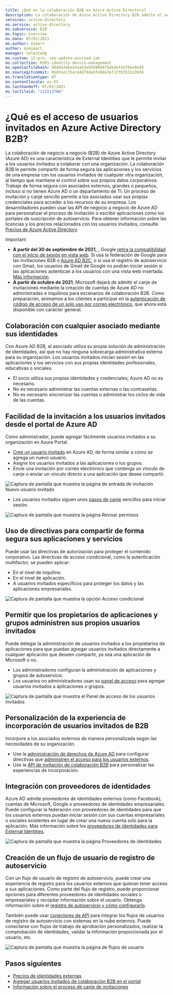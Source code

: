```yaml
---
title: ¿Qué es la colaboración B2B en Azure Active Directory?
description: La colaboración de Azure Active Directory B2B admite el acceso de usuarios invitados, para poder compartir recursos de forma segura y colaborar con asociados externos.
services: active-directory
ms.service: active-directory
ms.subservice: B2B
ms.topic: overview
ms.date: 07/01/2021
ms.author: mimart
author: msmimart
manager: celestedg
ms.custom: it-pro, seo-update-azuread-jan
ms.collection: M365-identity-device-management
ms.openlocfilehash: 9ddda3abea3eab3e959494475ebdef4270ea9a98
ms.sourcegitcommit: 6bd31ec35ac44d79debfe98a3ef32fb3522e3934
ms.translationtype: HT
ms.contentlocale: es-ES
ms.lasthandoff: 07/02/2021
ms.locfileid: "113213766"
---
```

# <a name="what-is-guest-user-access-in-azure-active-directory-b2b"></a>¿Qué es el acceso de usuarios invitados en Azure Active Directory B2B?

La colaboración de negocio a negocio (B2B) de Azure Active Directory (Azure AD) es una característica de External Identities que le permite invitar a los usuarios invitados a colaborar con una organización. La colaboración B2B le permite compartir de forma segura las aplicaciones y los servicios de una empresa con los usuarios invitados de cualquier otra organización, al tiempo que mantiene el control sobre sus propios datos corporativos. Trabaje de forma segura con asociados externos, grandes o pequeños, incluso si no tienen Azure AD o un departamento de TI. Un proceso de invitación y canje sencillo permite a los asociados usar sus propias credenciales para acceder a los recursos de su empresa. Los desarrolladores pueden usar las API de negocio a negocio de Azure AD para personalizar el proceso de invitación o escribir aplicaciones como los portales de suscripción de autoservicio. Para obtener información sobre las licencias y los precios relacionados con los usuarios invitados, consulte [Precios de Azure Active Directory](https://azure.microsoft.com/pricing/details/active-directory/).  

> [!IMPORTANT]
> - **A partir del 30 de septiembre de 2021,** , Google [retira la compatibilidad con el inicio de sesión en vista web](https://developers.googleblog.com/2016/08/modernizing-oauth-interactions-in-native-apps.html). Si usa la federación de Google para las invitaciones B2B o [Azure AD B2C](../../active-directory-b2c/identity-provider-google.md), o si usa el registro de autoservicio con Gmail, los usuarios de Gmail de Google no podrán iniciar sesión si las aplicaciones autentican a los usuarios con una vista web insertada. [Más información](google-federation.md#deprecation-of-web-view-sign-in-support).
> - **A partir de octubre de 2021**, Microsoft dejará de admitir el canje de invitaciones mediante la creación de cuentas de Azure AD no administradas e inquilinos para escenarios de colaboración B2B. Como preparación, animamos a los clientes a participar en la [autenticación de código de acceso de un solo uso por correo electrónico](one-time-passcode.md), que ahora está disponible con carácter general.

## <a name="collaborate-with-any-partner-using-their-identities"></a>Colaboración con cualquier asociado mediante sus identidades

Con Azure AD B2B, el asociado utiliza su propia solución de administración de identidades, así que no hay ninguna sobrecarga administrativa externa para su organización. Los usuarios invitados inician sesión en las aplicaciones y los servicios con sus propias identidades profesionales, educativas o sociales.

- El socio utiliza sus propias identidades y credenciales; Azure AD no es necesario.
- No es necesario administrar las cuentas externas o las contraseñas.
- No es necesario sincronizar las cuentas o administrar los ciclos de vida de las cuentas.  

## <a name="easily-invite-guest-users-from-the-azure-ad-portal"></a>Facilidad de la invitación a los usuarios invitados desde el portal de Azure AD

Como administrador, puede agregar fácilmente usuarios invitados a su organización en Azure Portal.

- [Cree un usuario invitado](b2b-quickstart-add-guest-users-portal.md) en Azure AD, de forma similar a cómo se agrega un nuevo usuario.
- Asigne los usuarios invitados a las aplicaciones o los grupos.
- Envíe una invitación por correo electrónico que contenga un vínculo de canje o enviar un vínculo directo a una aplicación que desee compartir.

![Captura de pantalla que muestra la página de entrada de invitación Nuevo usuario invitado](media/what-is-b2b/add-a-b2b-user-to-azure-portal.png)

- Los usuarios invitados siguen unos [pasos de canje](redemption-experience.md) sencillos para iniciar sesión.

![Captura de pantalla que muestra la página Revisar permisos](media/what-is-b2b/consentscreen.png)


## <a name="use-policies-to-securely-share-your-apps-and-services"></a>Uso de directivas para compartir de forma segura sus aplicaciones y servicios

Puede usar las directivas de autorización para proteger el contenido corporativo. Las directivas de acceso condicional, como la autenticación multifactor, se pueden aplicar:

- En el nivel de inquilino.
- En el nivel de aplicación.
- A usuarios invitados específicos para proteger los datos y las aplicaciones empresariales.

![Captura de pantalla que muestra la opción Acceso condicional](media/what-is-b2b/tutorial-mfa-policy-2.png)



## <a name="let-application-and-group-owners-manage-their-own-guest-users"></a>Permitir que los propietarios de aplicaciones y grupos administren sus propios usuarios invitados

Puede delegar la administración de usuarios invitados a los propietarios de aplicaciones para que puedan agregar usuarios invitados directamente a cualquier aplicación que deseen compartir, ya sea una aplicación de Microsoft o no.

- Los administradores configuran la administración de aplicaciones y grupos de autoservicio.
- Los usuarios no administradores usan su [panel de acceso](https://myapps.microsoft.com) para agregar usuarios invitados a aplicaciones o grupos.

![Captura de pantalla que muestra el Panel de acceso de los usuarios invitados](media/what-is-b2b/access-panel-manage-app.png)

## <a name="customize-the-onboarding-experience-for-b2b-guest-users"></a>Personalización de la experiencia de incorporación de usuarios invitados de B2B

Incorpore a los asociados externos de manera personalizada según las necesidades de su organización.

- Use la [administración de derechos de Azure AD](../governance/entitlement-management-overview.md) para configurar directivas que [administren el acceso para los usuarios externos](../governance/entitlement-management-external-users.md#how-access-works-for-external-users).
- Use la [API de invitación de colaboración B2B](/graph/api/resources/invitation) para personalizar las experiencias de incorporación.

## <a name="integrate-with-identity-providers"></a>Integración con proveedores de identidades

Azure AD admite proveedores de identidades externos (como Facebook), cuentas de Microsoft, Google o proveedores de identidades empresariales. Puede configurar la federación con proveedores de identidades para que los usuarios externos puedan iniciar sesión con sus cuentas empresariales o sociales existentes en lugar de crear una nueva cuenta solo para la aplicación. Más información sobre los [proveedores de identidades para External Identities](identity-providers.md).

![Captura de pantalla que muestra la página Proveedores de identidades](media/what-is-b2b/identity-providers.png)


## <a name="create-a-self-service-sign-up-user-flow"></a>Creación de un flujo de usuario de registro de autoservicio

Con un flujo de usuario de registro de autoservicio, puede crear una experiencia de registro para los usuarios externos que quieran tener acceso a sus aplicaciones. Como parte del flujo de registro, puede proporcionar opciones para diferentes proveedores de identidades sociales o empresariales y recopilar información sobre el usuario. Obtenga información sobre el [registro de autoservicio y cómo configurarlo](self-service-sign-up-overview.md).

También puede usar [conectores de API](api-connectors-overview.md) para integrar los flujos de usuarios de registro de autoservicio con sistemas en la nube externos. Puede conectarse con flujos de trabajo de aprobación personalizados, realizar la comprobación de identidades, validar la información proporcionada por el usuario, etc.

![Captura de pantalla que muestra la página de flujos de usuario](media/what-is-b2b/self-service-sign-up-user-flow-overview.png)
<!--TODO: Add screenshot with API connectors -->

## <a name="next-steps"></a>Pasos siguientes

- [Precios de identidades externas](external-identities-pricing.md)
- [Agregar usuarios invitados de colaboración B2B en el portal](add-users-administrator.md)
- [Información sobre el proceso de canje de invitaciones](redemption-experience.md)